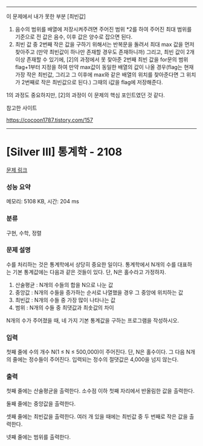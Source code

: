 ***********************

이 문제에서 내가 못한 부분 [최빈값]

1. 음수의 범위를 배열에 저장시켜주려면 주어진 범위 *2를 하여 주어진 최대 범위를 기준으로 전 값은 음수, 이후 값은 양수로 잡으면 된다.
2. 최빈 값 중 2번째 작은 값을 구하기 위해서는 반복문을 돌려서 최대 max 값을 먼저 찾아주고 (만약 최빈값이 하나만 존재할 경우도 존재하니까)
그리고, 최빈 값이 2개 이상 존재할 수 있기에, [2]의 과정에서 못 찾아준 2번째 최빈 값을 for문의 범위 flag+1부터 지정을 하여 만약 max값이 동일한 배열의 값이
나올 경우(flag는 현재 가장 작은 최빈값, 그리고 그 이후에 max와 같은 배열의 위치를 찾아준다면 그 위치가 2번째로 작은 최빈값으로 된다.) 그때의 i값을 flag에 저장해준다.

1의 과정도 중요하지만,
[2]의 과정이 이 문제의 핵심 포인트였던 것 같다.

참고한 사이트


https://cocoon1787.tistory.com/157



***********************
# [Silver III] 통계학 - 2108 

[문제 링크](https://www.acmicpc.net/problem/2108) 

### 성능 요약

메모리: 5108 KB, 시간: 204 ms

### 분류

구현, 수학, 정렬

### 문제 설명

<p>수를 처리하는 것은 통계학에서 상당히 중요한 일이다. 통계학에서 N개의 수를 대표하는 기본 통계값에는 다음과 같은 것들이 있다. 단, N은 홀수라고 가정하자.</p>

<ol>
	<li>산술평균 : N개의 수들의 합을 N으로 나눈 값</li>
	<li>중앙값 : N개의 수들을 증가하는 순서로 나열했을 경우 그 중앙에 위치하는 값</li>
	<li>최빈값 : N개의 수들 중 가장 많이 나타나는 값</li>
	<li>범위 : N개의 수들 중 최댓값과 최솟값의 차이</li>
</ol>

<p>N개의 수가 주어졌을 때, 네 가지 기본 통계값을 구하는 프로그램을 작성하시오.</p>

### 입력 

 <p>첫째 줄에 수의 개수 N(1 ≤ N ≤ 500,000)이 주어진다. 단, N은 홀수이다. 그 다음 N개의 줄에는 정수들이 주어진다. 입력되는 정수의 절댓값은 4,000을 넘지 않는다.</p>

### 출력 

 <p>첫째 줄에는 산술평균을 출력한다. 소수점 이하 첫째 자리에서 반올림한 값을 출력한다.</p>

<p>둘째 줄에는 중앙값을 출력한다.</p>

<p>셋째 줄에는 최빈값을 출력한다. 여러 개 있을 때에는 최빈값 중 두 번째로 작은 값을 출력한다.</p>

<p>넷째 줄에는 범위를 출력한다.</p>

